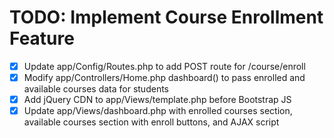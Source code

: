 # TODO: Implement Course Enrollment Feature

- [x] Update app/Config/Routes.php to add POST route for /course/enroll
- [x] Modify app/Controllers/Home.php dashboard() to pass enrolled and available courses data for students
- [x] Add jQuery CDN to app/Views/template.php before Bootstrap JS
- [x] Update app/Views/dashboard.php with enrolled courses section, available courses section with enroll buttons, and AJAX script
